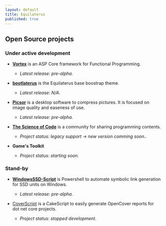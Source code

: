 ```yaml
---
layout: default
title: Equilaterus
published: true
---
```


## Open Source projects

### Under active development

* [**Vortex**](https://github.com/equilaterus/Vortex) is an ASP Core framework for Functional Programming. 
  * *Latest release: pre-alpha.*

* [**bootlaterus**](https://github.com/equilaterus/bootlaterus) is the Equilaterus base boostrap theme.
  * *Latest release: N/A.*

* [**Picsor**](https://github.com/equilaterus/Picsor) is a desktop software to compress pictures. It is focused on image quality and easeness of use.
  * *Latest release: pre-alpha.*

* [**The Science of Code**](http://thescienceofcode.com) is a community for sharing programming contents.
  * *Project status: legacy support -> new version comming soon.*.

* **Game's Toolkit**
  * *Project status: starting soon.*


### Stand-by

* [**WindowsSSD-Script**](https://github.com/equilaterus/WindowsSSD-Script) is Powershell to automate symbolic link generation for SSD units on Windows.

  * *Latest release: pre-alpha.*


* [CoverScript](https://github.com/equilaterus/CoverScript) is a CakeScript to easily generate OpenCover reports for dot net core projects.

  * *Project status: stopped development.*


